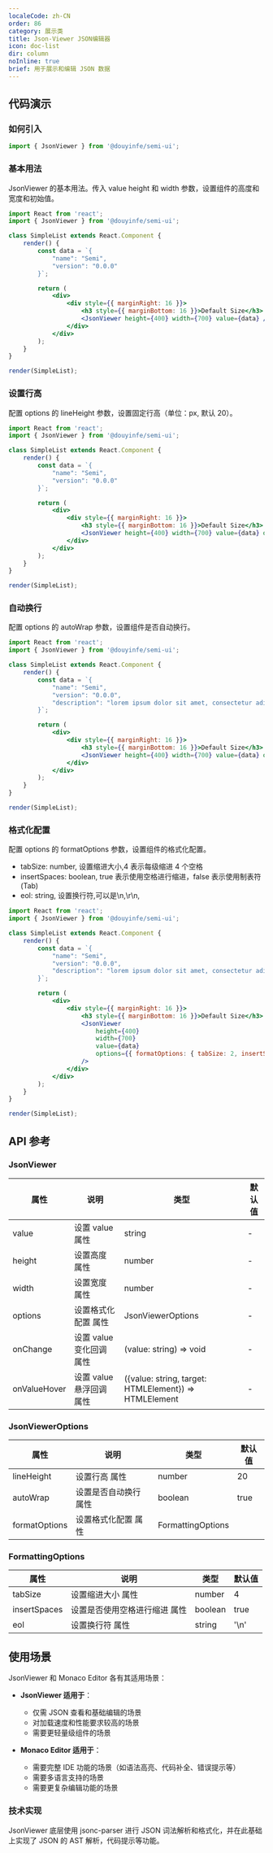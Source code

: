 ```yaml
---
localeCode: zh-CN
order: 86
category: 展示类
title: Json-Viewer JSON编辑器
icon: doc-list
dir: column
noInline: true
brief: 用于展示和编辑 JSON 数据
---
```


## 代码演示

### 如何引入

```jsx import
import { JsonViewer } from '@douyinfe/semi-ui';
```

### 基本用法

JsonViewer 的基本用法。传入 value height 和 width 参数，设置组件的高度和宽度和初始值。

```jsx live=true dir="column" noInline=true
import React from 'react';
import { JsonViewer } from '@douyinfe/semi-ui';

class SimpleList extends React.Component {
    render() {
        const data = `{
            "name": "Semi",
            "version": "0.0.0"
        }`;

        return (
            <div>
                <div style={{ marginRight: 16 }}>
                    <h3 style={{ marginBottom: 16 }}>Default Size</h3>
                    <JsonViewer height={400} width={700} value={data} />
                </div>
            </div>
        );
    }
}

render(SimpleList);
```

### 设置行高

配置 options 的 lineHeight 参数，设置固定行高（单位：px, 默认 20）。

```jsx live=true dir="column" noInline=true
import React from 'react';
import { JsonViewer } from '@douyinfe/semi-ui';

class SimpleList extends React.Component {
    render() {
        const data = `{
            "name": "Semi",
            "version": "0.0.0"
        }`;

        return (
            <div>
                <div style={{ marginRight: 16 }}>
                    <h3 style={{ marginBottom: 16 }}>Default Size</h3>
                    <JsonViewer height={400} width={700} value={data} options={{ lineHeight: 25 }} />
                </div>
            </div>
        );
    }
}

render(SimpleList);
```

### 自动换行

配置 options 的 autoWrap 参数，设置组件是否自动换行。

```jsx live=true dir="column" noInline=true
import React from 'react';
import { JsonViewer } from '@douyinfe/semi-ui';

class SimpleList extends React.Component {
    render() {
        const data = `{
            "name": "Semi",
            "version": "0.0.0",
            "description": "lorem ipsum dolor sit amet, consectetur adipiscing elit.lorem ipsum dolor sit amet, consectetur adipiscing elit.lorem ipsum dolor sit amet, consectetur adipiscing elit.lorem ipsum dolor sit amet, consectetur adipiscing elit."
        }`;

        return (
            <div>
                <div style={{ marginRight: 16 }}>
                    <h3 style={{ marginBottom: 16 }}>Default Size</h3>
                    <JsonViewer height={400} width={700} value={data} options={{ autoWrap: true }} />
                </div>
            </div>
        );
    }
}

render(SimpleList);
```

### 格式化配置

配置 options 的 formatOptions 参数，设置组件的格式化配置。

-   tabSize: number, 设置缩进大小,4 表示每级缩进 4 个空格
-   insertSpaces: boolean, true 表示使用空格进行缩进，false 表示使用制表符(Tab)
-   eol: string, 设置换行符,可以是\n,\r\n,

```jsx live=true dir="column" noInline=true
import React from 'react';
import { JsonViewer } from '@douyinfe/semi-ui';

class SimpleList extends React.Component {
    render() {
        const data = `{
            "name": "Semi",
            "version": "0.0.0",
            "description": "lorem ipsum dolor sit amet, consectetur adipiscing elit.lorem ipsum dolor sit amet, consectetur adipiscing elit.lorem ipsum dolor sit amet, consectetur adipiscing elit.lorem ipsum dolor sit amet, consectetur adipiscing elit."
        }`;

        return (
            <div>
                <div style={{ marginRight: 16 }}>
                    <h3 style={{ marginBottom: 16 }}>Default Size</h3>
                    <JsonViewer
                        height={400}
                        width={700}
                        value={data}
                        options={{ formatOptions: { tabSize: 2, insertSpaces: true, eol: '\n' } }}
                    />
                </div>
            </div>
        );
    }
}

render(SimpleList);
```

## API 参考

### JsonViewer

| 属性                | 说明                                             | 类型                              | 默认值    |
|-------------------|------------------------------------------------|---------------------------------|--------------|
| value             | 设置 value 属性                                  | string                                  | -  |
| height            | 设置高度 属性                                     | number                                  | -  |
| width             | 设置宽度 属性                                     | number                                  | -  |
| options           | 设置格式化配置 属性                                | JsonViewerOptions                       | -   |
| onChange          | 设置 value 变化回调 属性                           | (value: string) => void                  | -   |
| onValueHover      | 设置 value 悬浮回调 属性                           | ({value: string, target: HTMLElement}) => HTMLElement | -   |

### JsonViewerOptions

| 属性                | 说明                                          | 类型                              | 默认值    |
|-------------------|------------------------------------------------|---------------------------------|-----------|
| lineHeight        | 设置行高 属性                                    | number                          | 20  |
| autoWrap        | 设置是否自动换行 属性                             | boolean                          | true  |
| formatOptions     | 设置格式化配置 属性                               | FormattingOptions                |           |

### FormattingOptions

| 属性                | 说明                                          | 类型                              | 默认值    |
|-------------------|------------------------------------------------|---------------------------------|-----------|
| tabSize           | 设置缩进大小 属性                                 | number                          | 4  |
| insertSpaces      | 设置是否使用空格进行缩进 属性                       | boolean                         | true  |
| eol               | 设置换行符 属性                                   | string                          | '\n'  |




## 使用场景

JsonViewer 和 Monaco Editor 各有其适用场景：

- **JsonViewer 适用于**：
  - 仅需 JSON 查看和基础编辑的场景
  - 对加载速度和性能要求较高的场景
  - 需要更轻量级组件的场景

- **Monaco Editor 适用于**：
  - 需要完整 IDE 功能的场景（如语法高亮、代码补全、错误提示等）
  - 需要多语言支持的场景
  - 需要更复杂编辑功能的场景

### 技术实现

JsonViewer 底层使用 jsonc-parser 进行 JSON 词法解析和格式化，并在此基础上实现了 JSON 的 AST 解析，代码提示等功能。